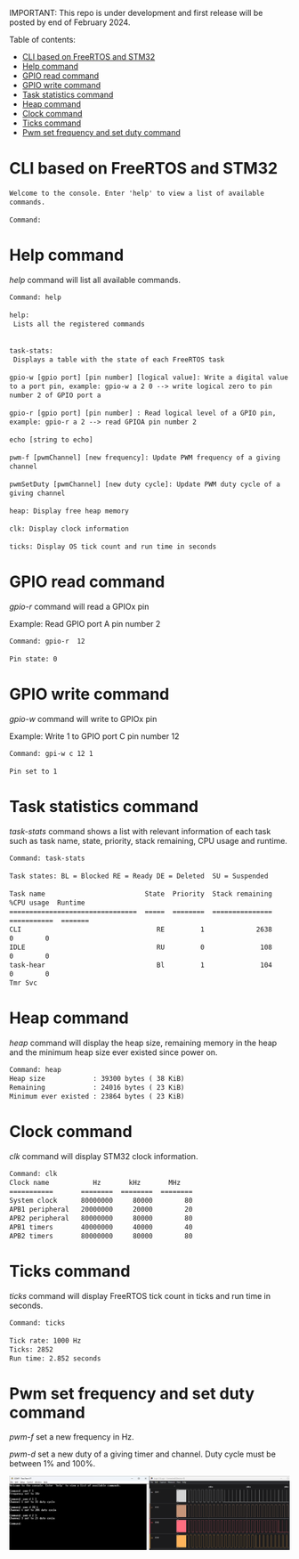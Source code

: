 IMPORTANT: This repo is under development and first release will be posted by end of February 2024.

Table of contents:
- [CLI based on FreeRTOS and STM32](#cli-based-on-freertos-and-stm32)
- [Help command](#help-command)
- [GPIO read command](#gpio-read-command)
- [GPIO write command](#gpio-write-command)
- [Task statistics command](#task-statistics-command)
- [Heap command](#heap-command)
- [Clock command](#clock-command)
- [Ticks command](#ticks-command)
- [Pwm set frequency and set duty command](#pwm-set-frequency-and-set-duty-command)

# CLI based on FreeRTOS and STM32

```
Welcome to the console. Enter 'help' to view a list of available commands.

Command:

```

# Help command

*help* command will list all available commands.

```
Command: help

help:
 Lists all the registered commands


task-stats:
 Displays a table with the state of each FreeRTOS task

gpio-w [gpio port] [pin number] [logical value]: Write a digital value to a port pin, example: gpio-w a 2 0 --> write logical zero to pin number 2 of GPIO port a

gpio-r [gpio port] [pin number] : Read logical level of a GPIO pin, example: gpio-r a 2 --> read GPIOA pin number 2

echo [string to echo]

pwm-f [pwmChannel] [new frequency]: Update PWM frequency of a giving channel 

pwmSetDuty [pwmChannel] [new duty cycle]: Update PWM duty cycle of a giving channel 

heap: Display free heap memory

clk: Display clock information

ticks: Display OS tick count and run time in seconds
```


# GPIO read command

*gpio-r* command will read a GPIOx pin

Example: Read GPIO port A pin number 2

```
Command: gpio-r  12

Pin state: 0
```

# GPIO write command

*gpio-w* command will write to GPIOx pin

Example: Write 1 to GPIO port C pin number 12

```
Command: gpi-w c 12 1

Pin set to 1
```

# Task statistics command

*task-stats* command shows a list with relevant information of each task such as task name, 
state, priority, stack remaining, CPU usage and runtime.

```
Command: task-stats

Task states: BL = Blocked RE = Ready DE = Deleted  SU = Suspended

Task name                         State  Priority  Stack remaining  %CPU usage  Runtime
================================  =====  ========  ===============  ===========  =======
CLI                                  RE         1             2638            0        0
IDLE                                 RU         0              108            0        0
task-hear                            Bl         1              104            0        0
Tmr Svc
```

# Heap command

*heap* command will display the heap size, remaining memory in the heap and 
the minimum heap size ever existed since power on. 

```
Command: heap
Heap size            : 39300 bytes ( 38 KiB)
Remaining            : 24016 bytes ( 23 KiB)
Minimum ever existed : 23864 bytes ( 23 KiB)
```

# Clock command

*clk* command will display STM32 clock information.

```
Command: clk
Clock name           Hz       kHz       MHz
===========       ========  ========  ========
System clock      80000000     80000        80
APB1 peripheral   20000000     20000        20
APB2 peripheral   80000000     80000        80
APB1 timers       40000000     40000        40
APB2 timers       80000000     80000        80
```

# Ticks command

*ticks* command will display FreeRTOS tick count in ticks and run time in
seconds.

```
Command: ticks

Tick rate: 1000 Hz
Ticks: 2852
Run time: 2.852 seconds
```

# Pwm set frequency and set duty command

*pwm-f* set a new frequency in Hz.

*pwm-d* set a new duty of a giving timer and channel. Duty cycle must be between 1% and 100%.

![pwm-f command](/img/pwmCommand.png)
